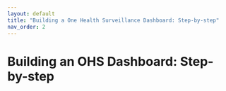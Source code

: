 ```yaml
---
layout: default
title: "Building a One Health Surveillance Dashboard: Step-by-step"
nav_order: 2
---
```


# Building an OHS Dashboard: Step-by-step


